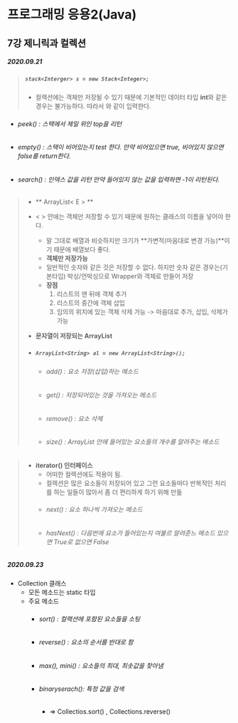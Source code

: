 # 프로그래밍 응용2(Java)

## 7강 제니릭과 컬렉션

##### 2020.09.21

> ##### `stack<Interger> s = new Stack<Integer>; `
> + 컬렉션에는 객체만 저장될 수 있기 때문에 기본적인 데이터 타입 **int**와 같은 경우는 불가능하다. 따라서 <Integer>와 같이 입력한다.

+ ###### peek() : 스택에서 제일 위인 top을 리턴
+ ###### empty() : 스택이 비어있는지 test 한다. 만약 비어있으면 true, 비어있지 않으면 false를 return한다.
+ ###### search() : 인덱스 값을 리턴 만약 들어있지 않는 값을 입력하면 -1이 리턴된다.	

> + ** ArrayList< E > **
> + < > 안에는 객체만 저장할 수 있기 때문에 원하는 클래스의 이름을 넣어야 한다. 
> 	+ 말 그대로 배열과 비슷하지만 크기가 **가변적(마음대로 변경 가능)**이기 때문에 배열보다 좋다.
> 	+ **객체만 저장가능**
> 	+ 일반적인 숫자와 같은 것은 저장할 수 없다. 하지만 숫자 같은 경우는(기본타입) 박싱/언박싱으로 Wrapper와 객체로 만들어 저장
> 	+ **장점**
> 		1. 리스트의 맨 뒤에 객체 추가
> 		2. 리스트의 중간에 객체 삽입
> 		3. 임의의 위치에 있는 객체 삭제 가능
> 		-> 마음대로 추가, 삽입, 삭제가 가능  
>
>
>  
>  + **문자열이 저장되는 ArrayList**
>  	+ ##### `ArrayList<String> al = new ArrayList<String>();`
>  		+ ###### add() : 요소 저장(삽입)하는 메소드
>  		+ ###### get() : 저장되어있는 것을 가져오는 메소드
>  		+ ###### remove() : 요소 삭제
>  		+ ###### size() : ArrayList 안에 들어있는 요소들의 개수를 알려주는 메소드



> + **iterator() 인터페이스**
> 	+ 어떠한 컬렉션에도 적용이 됨.
> 	+ 컬렉션은 많은 요소들이 저장되어 있고 그런 요소들마다 반복적인 처리를 하는 일들이 많아서 좀 더 편리하게 하기 위해 만듦
> 	+ ###### next() : 요소 하나씩 가져오는 메소드
> 	+ ###### hasNext() : 다음번에 요소가 들어있는지 여불르 알려준느 메소드 있으면 True로 없으면 False

##### 2020.09.23
+ Collection 클래스
	+ 모든 메소드는 static 타입
	+ 주요 메소드
		+ ###### sort() : 컬랙션에 포함된 요소들을 소팅
		+ ###### reverse() : 요소의 순서를 반대로 함
		+ ###### max(), mini() : 요소들의 최대, 최솟값을 찾아냄 
		+ ###### binaryserach(): 특정 값을 검색
			+ => Collectios.sort() , Collections.reverse()
